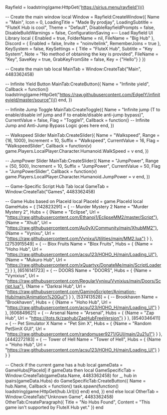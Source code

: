  Rayfield = loadstring(game:HttpGet('https://sirius.menu/rayfield'))()

-- Create the main window
local Window = Rayfield:CreateWindow({
   Name = "Main",
   Icon = 0,
   LoadingTitle = "Made By prodjay",
   LoadingSubtitle = "FluteX Hub is cool",
   Theme = "Default",
   DisableRayfieldPrompts = false,
   DisableBuildWarnings = false,
   ConfigurationSaving =-- Load Rayfield UI Library
local {
      Enabled = true,
      FolderName = nil,
      FileName = "Big Hub"
   },
   Discord = {
      Enabled = false,
      Invite = "noinvitelink",
      RememberJoins = true
   },
   KeySystem = false,
   KeySettings = {
      Title = "FluteX Hub",
      Subtitle = "Key System",
      Note = "No method of obtaining the key is provided",
      FileName = "Key",
      SaveKey = true,
      GrabKeyFromSite = false,
      Key = {"Hello"}
   }
})

-- Create the main tab
local MainTab = Window:CreateTab("Main", 4483362458)

-- Infinite Yield Button
MainTab:CreateButton({
   Name = "Infinite yield",
   Callback = function()
      loadstring(game:HttpGet("https://raw.githubusercontent.com/EdgeIY/infiniteyield/master/source"))()
   end,
})

-- Infinite Jump Toggle
MainTab:CreateToggle({
   Name = "Infinite jump (T to enable/disable inf jump and F to enable/disable anti-jump bypass)",
   CurrentValue = false,
   Flag = "Toggle1",
   Callback = function()
      -- Infinite Jump and Anti-Jump Bypass Logic goes here
   end,
})

-- Walkspeed Slider
MainTab:CreateSlider({
   Name = "Walkspeed",
   Range = {16, 1000},
   Increment = 10,
   Suffix = "Walkspeed",
   CurrentValue = 16,
   Flag = "WalkspeedSlider",
   Callback = function(v)
      game.Players.LocalPlayer.Character.Humanoid.WalkSpeed = v
   end,
})

-- JumpPower Slider
MainTab:CreateSlider({
   Name = "JumpPower",
   Range = {50, 500},
   Increment = 10,
   Suffix = "JumpPower",
   CurrentValue = 50,
   Flag = "JumpPowerSlider",
   Callback = function(v)
      game.Players.LocalPlayer.Character.Humanoid.JumpPower = v
   end,
})

-- Game-Specific Script Hub Tab
local GameTab = Window:CreateTab("Games", 4483362458)

-- Game Hubs based on PlaceId
local PlaceId = game.PlaceId
local GameHubs = {
   [142823291] = { -- Murder Mystery 2
      Name = "Murder Mystery 2",
      Hubs = {
         {Name = "Eclipse", Url = "https://raw.githubusercontent.com/Ethanoj1/EclipseMM2/master/Script"},
         {Name = "Xhub", Url = "https://raw.githubusercontent.com/Au0yX/Community/main/XhubMM2"},
         {Name = "Vynixu", Url = "https://raw.githubusercontent.com/Vynixu/Utilities/main/MM2.lua"}
      }
   },
   [2753915549] = { -- Blox Fruits
      Name = "Blox Fruits",
      Hubs = {
         {Name = "Hoho Hub", Url = "https://raw.githubusercontent.com/acsu123/HOHO_H/main/Loading_UI"},
         {Name = "Mukuro Hub", Url = "https://raw.githubusercontent.com/xQuartyx/DonateMe/main/ScriptLoader"}
      }
   },
   [6516141723] = { -- DOORS
      Name = "DOORS",
      Hubs = {
         {Name = "Vynixius", Url = "https://raw.githubusercontent.com/RegularVynixu/Vynixius/main/Doors/Script.lua"},
         {Name = "Darkrai Hub", Url = "https://raw.githubusercontent.com/GamingScripter/Animation-Hub/main/Animation%20Gui"}
      }
   },
   [537413528] = { -- Brookhaven
      Name = "Brookhaven",
      Hubs = {
         {Name = "Hoho Hub", Url = "https://raw.githubusercontent.com/acsu123/HOHO_H/main/Loading_UI"}
      }
   },
   [606849621] = { -- Arsenal
      Name = "Arsenal",
      Hubs = {
         {Name = "Zap Hub", Url = "https://itots.tk/zaphub/ZapHubFreeVersion"}
      }
   },
   [8540346411] = { -- Pet Simulator X
      Name = "Pet Sim X",
      Hubs = {
         {Name = "Random PetSimX GUI", Url = "https://raw.githubusercontent.com/randomuser9271/GUI/main/2u21u1"}
      }
   },
   [4442272183] = { -- Tower of Hell
      Name = "Tower of Hell",
      Hubs = {
         {Name = "Hoho Hub", Url = "https://raw.githubusercontent.com/acsu123/HOHO_H/main/Loading_UI"}
      }
   }
}

-- Check if the current game has a hub
local gameData = GameHubs[PlaceId]
if gameData then
   local GameSpecificTab = Window:CreateTab(gameData.Name, 4483362458)
   for _, hub in ipairs(gameData.Hubs) do
      GameSpecificTab:CreateButton({
         Name = hub.Name,
         Callback = function()
            task.spawn(function()
               loadstring(game:HttpGet(hub.Url))()
            end)
         end,
      })
   end
else
   local OtherTab = Window:CreateTab("Unknown Game", 4483362458)
   OtherTab:CreateParagraph({
      Title = "No Hubs Found",
      Content = "This game isn't supported by FluteX Hub yet."
   })
end
